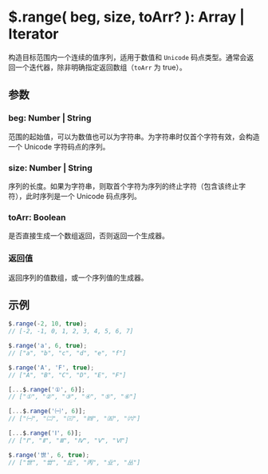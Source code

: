 # $.range( beg, size, toArr? ): Array | Iterator

构造目标范围内一个连续的值序列，适用于数值和 `Unicode` 码点类型。通常会返回一个迭代器，除非明确指定返回数组（`toArr` 为 true）。


## 参数

### beg: Number | String

范围的起始值，可以为数值也可以为字符串。为字符串时仅首个字符有效，会构造一个 Unicode 字符码点的序列。


### size: Number | String

序列的长度。如果为字符串，则取首个字符为序列的终止字符（包含该终止字符），此时序列是一个 Unicode 码点序列。


### toArr: Boolean

是否直接生成一个数组返回，否则返回一个生成器。


### 返回值

返回序列的值数组，或一个序列值的生成器。


## 示例

```js
$.range(-2, 10, true);
// [-2, -1, 0, 1, 2, 3, 4, 5, 6, 7]

$.range('a', 6, true);
// ["a", "b", "c", "d", "e", "f"]

$.range('A', 'F', true);
// ["A", "B", "C", "D", "E", "F"]

[...$.range('①', 6)];
// ["①", "②", "③", "④", "⑤", "⑥"]

[...$.range('㈠', 6)];
// ["㈠", "㈡", "㈢", "㈣", "㈤", "㈥"]

[...$.range('Ⅰ', 6)];
// ["Ⅰ", "Ⅱ", "Ⅲ", "Ⅳ", "Ⅴ", "Ⅵ"]

$.range('世', 6, true);
// ["世", "丗", "丘", "丙", "业", "丛"]
```
